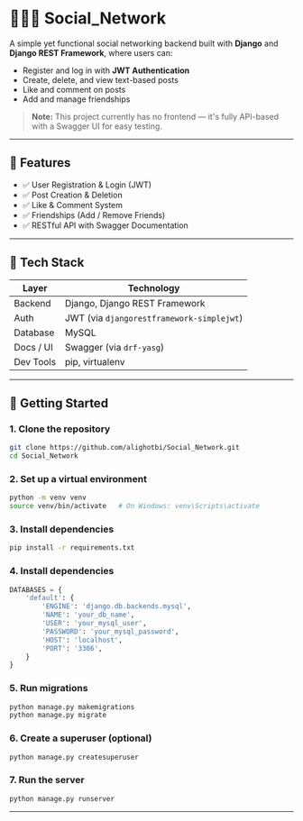 # 🧑‍🤝‍🧑 Social_Network

A simple yet functional social networking backend built with **Django** and **Django REST Framework**, where users can:

- Register and log in with **JWT Authentication**
- Create, delete, and view text-based posts
- Like and comment on posts
- Add and manage friendships

> **Note:** This project currently has no frontend — it's fully API-based with a Swagger UI for easy testing.

---

## 📌 Features

- ✅ User Registration & Login (JWT)
- ✅ Post Creation & Deletion
- ✅ Like & Comment System
- ✅ Friendships (Add / Remove Friends)
- ✅ RESTful API with Swagger Documentation

---

## 🧱 Tech Stack

| Layer        | Technology               |
|--------------|--------------------------|
| Backend      | Django, Django REST Framework |
| Auth         | JWT (via `djangorestframework-simplejwt`) |
| Database     | MySQL                    |
| Docs / UI    | Swagger (via `drf-yasg`) |
| Dev Tools    | pip, virtualenv          |

---

## 🚀 Getting Started

### 1. Clone the repository

```bash
git clone https://github.com/alighotbi/Social_Network.git
cd Social_Network
```

### 2. Set up a virtual environment
```bash
python -m venv venv
source venv/bin/activate   # On Windows: venv\Scripts\activate
```

### 3. Install dependencies
```bash
pip install -r requirements.txt
```
### 4. Install dependencies
```python
DATABASES = {
    'default': {
        'ENGINE': 'django.db.backends.mysql',
        'NAME': 'your_db_name',
        'USER': 'your_mysql_user',
        'PASSWORD': 'your_mysql_password',
        'HOST': 'localhost',
        'PORT': '3306',
    }
}
```
### 5. Run migrations
```python
python manage.py makemigrations
python manage.py migrate
```
### 6. Create a superuser (optional)
```bash
python manage.py createsuperuser
```
### 7. Run the server
```bash
python manage.py runserver
```
----
